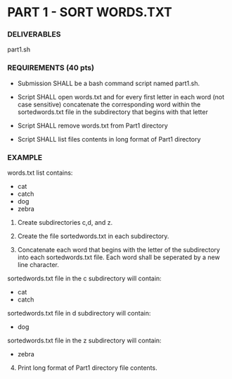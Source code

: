 # PART 1 - SORT WORDS.TXT

### DELIVERABLES
part1.sh

### REQUIREMENTS (40 pts)
- Submission SHALL be a bash command script named part1.sh.

- Script SHALL open words.txt and for every first letter in each word (not case sensitive) concatenate the corresponding word within the sortedwords.txt file in the subdirectory that begins with that letter

- Script SHALL remove words.txt from Part1 directory

- Script SHALL list files contents in long format of Part1 directory

### EXAMPLE
words.txt list contains:

- cat
- catch
- dog
- zebra

1. Create subdirectories c,d, and z.

2. Create the file sortedwords.txt in each subdirectory.

3. Concatenate each word that begins with the letter of the subdirectory into each sortedwords.txt file. Each word shall be seperated by a new line character.

sortedwords.txt file in the c subdirectory will contain: 

- cat
- catch

sortedwords.txt file in d subdirectory will contain: 

- dog

sortedwords.txt file in the z subdirectory will contain:

- zebra

4. Print long format of Part1 directory file contents.
